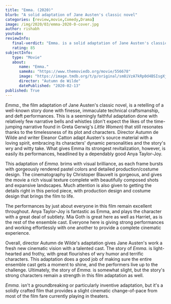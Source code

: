 ```yaml
---
title: "Emma. (2020)"
blurb: "A solid adaptation of Jane Austen's classic novel"
categories: [review,movie,Comedy,Drama]
image: /img/2020/03/emma-2020-0-cover.jpg
author: rishabh
youtube: 
reviewInfo:
   final-verdict: "Emma. is a solid adaptation of Jane Austen's classic novel that includes a wry sense of humor and a talented cast, headlined by a fantastic lead turn by Anya Taylor-Joy."
   rating: 85
subjectInfo:
   type: "Movie"
   about:
      name: "Emma."
      sameAs: "https://www.themoviedb.org/movie/556678"
      image: "https://image.tmdb.org/t/p/original/sm8iVzA7kRp0d4BSIsgXjsSBMKV.jpg"
      director: "Autumn de Wilde"
      datePublished: "2020-02-13"
published: True
---
```

*Emma.*, the film adaptation of Jane Austen's classic novel, is a retelling of a well-known story done with finesse, immaculate technical craftsmanship, and deft performances. This is a seemingly faithful adaptation done with relatively few narrative bells and whistles (don't expect the likes of the time-jumping narrative found in Greta Gerwig's *Little Women*) that still resonates thanks to the timelessness of its plot and characters. Director Autumn de Wilde and writer Eleanor Catton adapt Austen's source material with a loving spirit, embracing its characters' dynamic personalities and the story's wry and witty take. What gives Emma its strongest revitalization, however, is easily its performances, headlined by a dependably good Anya Taylor-Joy.

This adaptation of *Emma.* brims with visual brilliance, as each frame bursts with gorgeously rendered pastel colors and detailed production/costume design. The cinematography by Christoper Blauvelt is gorgeous, and gives the movie a rich visual texture complete with beautifully composed shots and expansive landscapes. Much attention is also given to getting the details right in this period piece, with production design and costume design that brings the film to life.

The performances by just about everyone in this film remain excellent throughout. Anya Taylor-Joy is fantastic as Emma, and plays the character with a great deal of subtlety. Mia Goth is great here as well as Harriet, as is the rest of the ensemble cast. Everyone here is giving strong performances and working effortlessly with one another to provide a complete cinematic experience.

Overall, director Autumn de Wilde's adaptation gives Jane Austen's work a fresh new cinematic vision with a talented cast. The story of *Emma.* is light-hearted and frothy, with great flourishes of wry humor and terrific characters. This adaptation does a good job of making sure the entire ensemble cast gets a moment to shine, and the performers live up to the challenge. Ultimately, the story of *Emma.* is somewhat slight, but the story's strong characters remain a strength in this film adaptation as well. 

*Emma.* isn't a groundbreaking or particularly inventive adaptation, but it's a solidly crafted film that provides a slight cinematic change-of-pace from most of the film fare currently playing in theaters.

